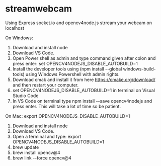 # streamwebcam
Using Express socket.io and opencv4node.js strream your webcam on localhost

On Windows:
1. Download and install node
2. Download VS Code. 
3. Open Power shell as admin and type command given after colon and press enter:  set OPENCV4NODEJS_DISABLE_AUTOBUILD=1
4. Install the developer tools using (npm install --global windows-build-tools) using Windows Powershell with admin rights.
5. Download cmak and install it from here https://cmake.org/download/ and then restart your computer.
6. set OPENCV4NODEJS_DISABLE_AUTOBUILD=1 in terminal on Visual Studio Code
7. In VS Code on terminal type npm install --save opencv4nodejs and press enter. This will take a lot of time so be patient.

On Mac:
export OPENCV4NODEJS_DISABLE_AUTOBUILD=1
1. Download and install node
2. Download VS Code. 
3. Open a terminal and type: export OPENCV4NODEJS_DISABLE_AUTOBUILD=1
4. brew update
5. brew install opencv@4
6. brew link --force opencv@4
